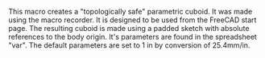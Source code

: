 This macro creates a "topologically safe" parametric cuboid. It was made using the macro recorder. It is designed to be used from the FreeCAD start page. The resulting cuboid is made using a padded sketch with absolute references to the body origin. It's parameters are found in the spreadsheet "var". The default parameters are set to 1 in by conversion of 25.4mm/in.
